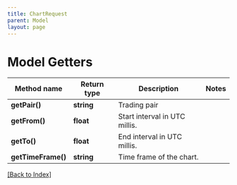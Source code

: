 ```yaml
---
title: ChartRequest
parent: Model
layout: page
---
```


# Model Getters

Method name | Return type | Description | Notes
------------ | ------------- | ------------- | -------------
**getPair()** | **string** | Trading pair |
**getFrom()** | **float** | Start interval in UTC millis. |
**getTo()** | **float** | End interval in UTC millis. |
**getTimeFrame()** | **string** | Time frame of the chart. |

[[Back to Index]](../index.md)
